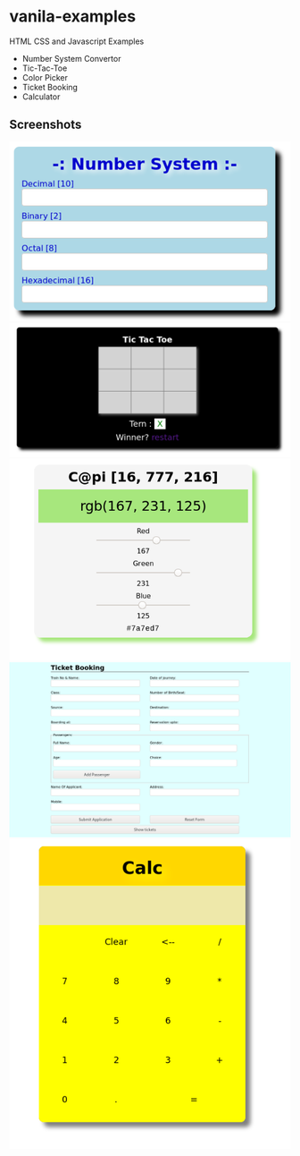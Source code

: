 # vanila-examples
HTML CSS and Javascript Examples

- Number System Convertor
- Tic-Tac-Toe
- Color Picker
- Ticket Booking
- Calculator
 
## Screenshots

![nsconvertor](./assets/nsconvertor.png)
![tic-tac-toe](./assets/tic-tac-toe.png)
![color-picker](./assets/color-picker.png)
![Ticket App](./assets/ticket-app.png)
![Calculator](./assets/calc.png)
